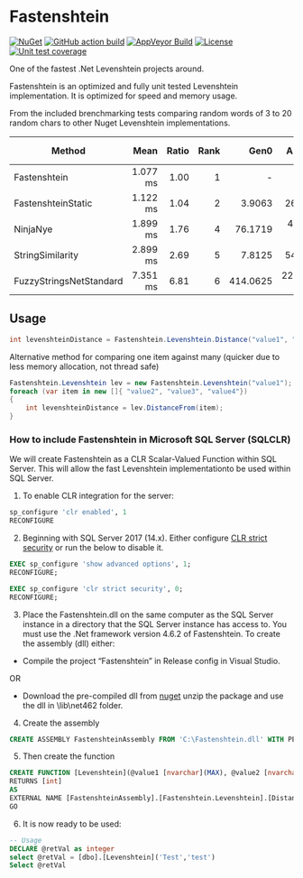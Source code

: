 # Fastenshtein
[![NuGet](https://img.shields.io/nuget/v/Fastenshtein.svg)](https://www.nuget.org/packages/Fastenshtein/) [![GitHub action build](https://github.com/DanHarltey/Fastenshtein/actions/workflows/main-build.yml/badge.svg?branch=master)](https://github.com/DanHarltey/Fastenshtein/actions/workflows/main-build.yml) [![AppVeyor Build](https://ci.appveyor.com/api/projects/status/my7qghoen4pofb3h?svg=true)](https://ci.appveyor.com/project/DanHarltey/fastenshtein) [![License](https://img.shields.io/badge/license-MIT-blue.svg)](LICENSE) [![Unit test coverage](https://coveralls.io/repos/github/DanHarltey/Fastenshtein/badge.svg?branch=master)](https://coveralls.io/github/DanHarltey/Fastenshtein?branch=master)

One of the fastest .Net Levenshtein projects around.

Fastenshtein is an optimized and fully unit tested Levenshtein implementation. It is optimized for speed and memory usage.

From the included brenchmarking tests comparing random words of 3 to 20 random chars to other Nuget Levenshtein implementations.

| Method                  | Mean     | Ratio | Rank | Gen0     | Allocated  | Alloc Ratio |
|------------------------ |---------:|------:|-----:|---------:|-----------:|------------:|
| Fastenshtein            | 1.077 ms |  1.00 |    1 |        - |     6345 B |       1.000 |
| FastenshteinStatic      | 1.122 ms |  1.04 |    2 |   3.9063 |   265441 B |      41.835 |
| NinjaNye                | 1.899 ms |  1.76 |    4 |  76.1719 |  4274593 B |     673.695 |
| StringSimilarity        | 2.899 ms |  2.69 |    5 |   7.8125 |   543770 B |      85.701 |
| FuzzyStringsNetStandard | 7.351 ms |  6.81 |    6 | 414.0625 | 22967283 B |   3,619.745 |

## Usage

```cs
int levenshteinDistance = Fastenshtein.Levenshtein.Distance("value1", "value2");
```
Alternative method for comparing one item against many (quicker due to less memory allocation, not thread safe)
```cs
Fastenshtein.Levenshtein lev = new Fastenshtein.Levenshtein("value1");
foreach (var item in new []{ "value2", "value3", "value4"})
{
	int levenshteinDistance = lev.DistanceFrom(item);
}
```
### How to include Fastenshtein in Microsoft SQL Server (SQLCLR)

We will create Fastenshtein as a CLR Scalar-Valued Function within SQL Server. This will allow the fast Levenshtein implementationto be used within SQL Server.

1. To enable CLR integration for the server:
```sql
sp_configure 'clr enabled', 1
RECONFIGURE
```
2. Beginning with SQL Server 2017 (14.x). Either configure [CLR strict security](https://docs.microsoft.com/en-us/sql/database-engine/configure-windows/clr-strict-security?view=sql-server-ver15) or run the below to disable it.
```sql
EXEC sp_configure 'show advanced options', 1;
RECONFIGURE;

EXEC sp_configure 'clr strict security', 0;
RECONFIGURE;
```

3. Place the Fastenshtein.dll on the same computer as the SQL Server instance in a directory that the SQL Server instance has access to. You must use the .Net framework version 4.6.2 of Fastenshtein. To create the assembly (dll) either:

* Compile the project “Fastenshtein” in Release config in Visual Studio.

OR

* Download the pre-compiled dll from [nuget](https://www.nuget.org/api/v2/package/Fastenshtein/) unzip the package and use the dll in \lib\net462 folder.

4. Create the assembly
```sql
CREATE ASSEMBLY FastenshteinAssembly FROM 'C:\Fastenshtein.dll' WITH PERMISSION_SET = SAFE
```

5. Then create the function
```sql
CREATE FUNCTION [Levenshtein](@value1 [nvarchar](MAX), @value2 [nvarchar](MAX))
RETURNS [int]
AS 
EXTERNAL NAME [FastenshteinAssembly].[Fastenshtein.Levenshtein].[Distance]
GO
```

6. It is now ready to be used: 
```sql
-- Usage
DECLARE @retVal as integer
select @retVal = [dbo].[Levenshtein]('Test','test')
Select @retVal
```